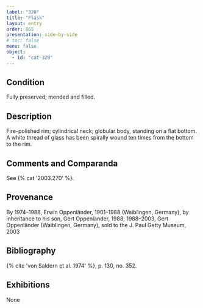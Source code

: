 ```yaml
---
label: "320"
title: "Flask"
layout: entry
order: 865
presentation: side-by-side
# toc: false
menu: false
object:
  - id: "cat-320"
---
```


## Condition

Fully preserved; mended and filled.

## Description

Fire-polished rim; cylindrical neck; globular body, standing on a flat bottom. A white thread of glass has been spirally wound ten times from the bottom to the rim.

## Comments and Comparanda

See {% cat '2003.270' %}.

## Provenance

By 1974–1988, Erwin Oppenländer, 1901–1988 (Waiblingen, Germany), by inheritance to his son, Gert Oppenländer, 1988; 1988–2003, Gert Oppenländer (Waiblingen, Germany), sold to the J. Paul Getty Museum, 2003

## Bibliography

{% cite 'von Saldern et al. 1974' %}, p. 130, no. 352.

## Exhibitions

None
